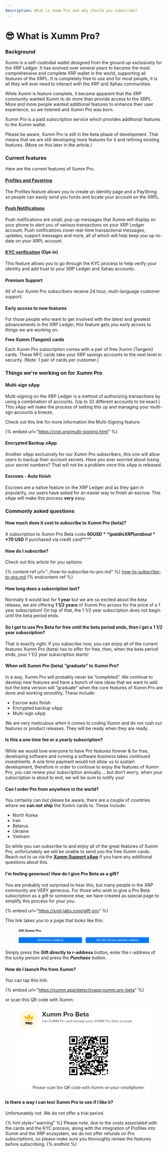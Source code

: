 ```yaml
---
description: What is Xumm Pro and why should you subscribe?
---
```


# 😎 What is Xumm Pro?

### Background

Xumm is a self-custodial wallet designed from the ground up exclusively for the XRP Ledger. It has evolved over several years to become the most comprehensive and complete XRP wallet in the world, supporting all features of the XRPL. It is completely free to use and for most people, it is all they will ever need to interact with the XRP and Xahau communities.

While Xumm is feature complete, it became apparent that the XRP community wanted Xumm to do more than provide access to the XRPL. More and more people wanted additional features to enhance their user experience, so we listened and Xumm Pro was born.&#x20;

Xumm Pro is a paid subscription service which provides additional features to the Xumm wallet.

Please be aware, Xumm Pro is still in the beta phase of development. That means that we are still developing more features for it and refining existing features.  (More on this later in the article.)

### Current features&#x20;

Here are the current features of Xumm Pro.&#x20;

#### [**Profiles and Paystring**](features-of-pro/profiles/all-about-profiles.md)

The Profiles feature allows you to create an identity page and a PayString so people can easily send you funds and locate your account on the XRPL.

#### [**Push Notifications**](../features-of-pro/push-notifications.md)

Push notifications are small, pop-up messages that Xumm will display on your phone to alert you of various transactions on your XRP Ledger account. Push notifications cover real-time transactional messages, updates, support messages and more, all of which will help keep you up-to-date on your XRPL account.

#### [KYC verification](../../learning-more-about-xumm/kyc.md) (Opt-in)

This feature allows you to go through the KYC process to help verify your identity and add trust to your XRP Ledger and Xahau accounts.

#### **Premium Support**

All of our Xumm Pro subscribers receive 24 hour, multi-language customer support.

#### **Early access to new features**

For those people who want to get involved with the latest and greatest advancements in the XRP Ledger, this feature gets you early access to things we are working on.

**Free Xumm (Tangem) cards**&#x20;

Each Xumm Pro subscription comes with a pair of free Xumm (Tangem) cards. These NFC cards take your XRP savings accounts to the next level in security. (Note: 1 pair of cards per customer.)

### Things we're working on for Xumm Pro

#### Multi-sign xApp

Multi-signing on the XRP Ledger is a method of authorizing transactions by using a combination of accounts. (Up to 32 different accounts to be exact.) This xApp will make the process of setting this up and managing your multi-sgn accounts a breeze.

Check out this link for more information the Multi-Signing feature:

{% embed url="https://xrpl.org/multi-signing.html" %}

#### Encrypted Backup xApp

Another xApp exclusively for our Xumm Pro subscribers, this one will allow users to backup their account secrets. Have you ever worried about losing your secret numbers? That will not be a problem once this xApp is released.

#### Escrows - Auto finish

&#x20;Escrows are a native feature on the XRP Ledger and as they gain in popularity, our users have asked for an easier way to finish an escrow. This xApp will make this process **very** easy.



### Commonly asked questions

#### **How much does it cost to subscribe to Xumm Pro (beta)?**

A subscription to Xumm Pro Beta costs **$60 USD** (paid in XRP) or about **$70 USD** if purchased via credit card**.**

#### How do I subscribe?

Check out this article for you options:

{% content-ref url="../how-to-subscribe-to-pro.md" %}
[how-to-subscribe-to-pro.md](../how-to-subscribe-to-pro.md)
{% endcontent-ref %}

#### How long does a subscription last?

Normally it would last for **1 year** but we are so excited about the beta release, we are offering **1 1/2 years** of Xumm Pro access for the price of a 1 year subscription! On top of that, the 1 1/2 year subscription does not begin until the beta period ends.&#x20;

#### **So I get to use Pro Beta for free until the beta period ends, then I get a 1 1/2 year subscription?**

That is exactly right. If you subscribe now, you can enjoy all of the current features Xumm Pro (beta) has to offer for free, then, when the beta period ends, your 1 1/2 year subscription starts!

#### **When will Xumm Pro (beta) “graduate” to Xumm Pro?**

In a way, Xumm Pro will probably never be “completed”. We continue to develop new features and have a bunch of new ideas that we want to add but the beta version will “graduate” when the core features of Xumm Pro are done and working smoothly. These include:

* Escrow auto finish
* Encrypted backup xApp
* Multi-sign xApp

We are very meticulous when it comes to coding Xumm and do not rush our features or product releases. They will be ready when they are ready.

#### **Is this a one time fee or a yearly subscription?**

While we would love everyone to have Pro features forever & for free, developing software and running a software business takes continued investments. A one time payment would not allow us to sustain development, therefore in order to continue to enjoy the features of Xumm Pro, you can renew your subscription annually…. but don’t worry, when your subscription is about to end, we will be sure to notify you!

#### **Can I order Pro from anywhere in the world?**

You certainly can but please be aware, there are a couple of countries where we **can not** **ship** the Xumm cards to. These include:

* North Korea
* Iran
* Belarus
* Ukraine
* Vietnam

So while you can subscribe to and enjoy all of the great features of Xumm Pro, unfortunately we will be unable to send you the free Xumm cards.  Reach out to us via the [**Xumm Support xApp**](https://xumm.app/detect/xapp:xumm.support) if you have any additional questions about this.

#### **I’m feeling generous! How do I give Pro Beta as a gift?**

You are probably not surprised to hear this, but many people in the XRP community are VERY generous. For those who wish to give a Pro Beta subscription as a gift to someone else, we have created as special page to simplify this process for your you.

{% embed url="https://xrpl-labs.com/gift-pro" %}

This link takes you to a page that looks like this:

<figure><img src="../../.gitbook/assets/Gift Xumm Pro.png" alt=""><figcaption></figcaption></figure>

Simply press the **Gift directly to r-address** button, enter the r-address of the lucky person and press the _**Purchase**_ button.

#### **How do I launch Pro from Xumm?**

You can tap this link:

{% embed url="https://xumm.app/detect/xapp:xumm.pro-beta" %}

or scan this QR code with Xumm:

<figure><img src="../../.gitbook/assets/image (24).png" alt=""><figcaption></figcaption></figure>

#### **Is there a way I can test Xumm Pro to see if I like it?**

Unfortunately not. We do not offer a trial period.

{% hint style="warning" %}
Please note, due to the costs associated with the cards and the KYC process, along with the integration of Profiles into Xumm and the XRP ecosystem, we do not offer refunds on Pro subscriptions, so please make sure you thoroughly review the features before subscribing.
{% endhint %}
